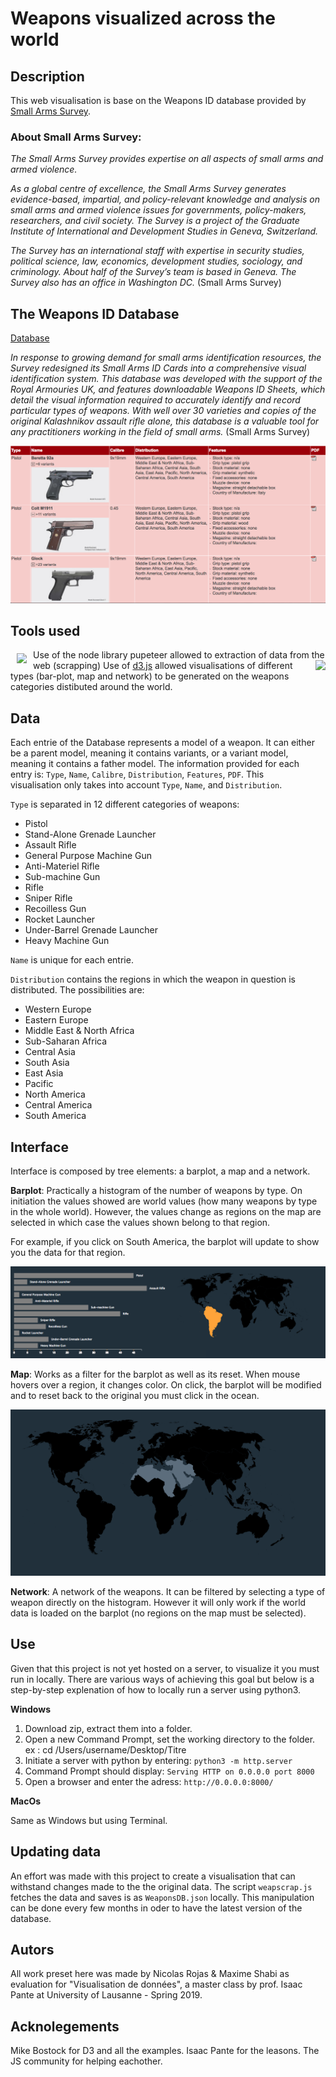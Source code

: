 # Weapons visualized across the world

## Description
This web visualisation is base on the Weapons ID database provided by [Small Arms Survey](http://www.smallarmssurvey.org).

### About Small Arms Survey:
*The Small Arms Survey provides expertise on all aspects of small arms and armed violence.*

*As a global centre of excellence, the Small Arms Survey generates evidence-based, impartial, and policy-relevant knowledge and analysis on small arms and armed violence issues for governments, policy-makers, researchers, and civil society. The Survey is a project of the Graduate Institute of International and Development Studies in Geneva, Switzerland.*

*The Survey has an international staff with expertise in security studies, political science, law, economics, development studies, sociology, and criminology. About half of the Survey’s team is based in Geneva. The Survey also has an office in Washington DC.* (Small Arms Survey)

## The Weapons ID Database
[Database](http://www.smallarmssurvey.org/weapons-and-markets/tools/weapons-id-database.html)

*In response to growing demand for small arms identification resources, the Survey redesigned its Small Arms ID Cards into a comprehensive visual identification system. This database was developed with the support of the Royal Armouries UK, and features downloadable Weapons ID Sheets, which detail the visual information required to accurately identify and record particular types of weapons. With well over 30 varieties and copies of the original Kalashnikov assault rifle alone, this database is a valuable tool for any practitioners working in the field of small arms.* (Small Arms Survey)

![Weapond ID Database screenshot](/figures/weapIdDb.png)

## Tools used
<a href="https://d3js.org"><img src="https://d3js.org/logo.svg" align="left" hspace="10" vspace="6"></a>
Use of the node library pupeteer allowed to extraction of data from the web (scrapping)
<img src="https://user-images.githubusercontent.com/10379601/29446482-04f7036a-841f-11e7-9872-91d1fc2ea683.png" height="200" align="right">
Use of [d3.js](https://d3js.org/) allowed visualisations of different types (bar-plot, map and network) to be generated on the weapons categories distibuted around the world.



## Data
Each entrie of the Database represents a model of a weapon. It can either be a parent model, meaning it contains variants, or a variant model, meaning it contains a father model.
The information provided for each entry is: `Type`, `Name`, `Calibre`, `Distribution`, `Features`, `PDF`. This visualisation only takes into account `Type`, `Name`, and `Distribution`.

`Type` is separated in 12 different categories of weapons:

- Pistol
- Stand-Alone Grenade Launcher
- Assault Rifle
- General Purpose Machine Gun
- Anti-Materiel Rifle
- Sub-machine Gun
- Rifle
- Sniper Rifle
- Recoilless Gun
- Rocket Launcher
- Under-Barrel Grenade Launcher
- Heavy Machine Gun

`Name` is unique for each entrie.

`Distribution` contains the regions in which the weapon in question is distributed. The possibilities are:

- Western Europe
- Eastern Europe
- Middle East & North Africa
- Sub-Saharan Africa
- Central Asia
- South Asia
- East Asia
- Pacific
- North America
- Central America
- South America

## Interface
Interface is composed by tree elements: a barplot, a map and a network. 

**Barplot**: Practically a histogram of the number of weapons by type. On initiation the values showed are world values (how many weapons by type in the whole world). However, the values change as regions on the map are selected in which case the values shown belong to that region.

For example, if you click on South America, the barplot will update to show you the data for that region.

![capture](/figures/histExplained.png)

**Map**: Works as a filter for the barplot as well as its reset. When mouse hovers over a region, it changes color. On click, the barplot will be modified and to reset back to the original you must click in the ocean.

![polygons](/figures/mapHover.png)

**Network**: A network of the weapons. It can be filtered by selecting a type of weapon directly on the histogram. However it will only work if the world data is loaded on the barplot (no regions on the map must be selected).

## Use
Given that this project is not yet hosted on a server, to visualize it you must run in locally. There are various ways of achieving this goal but below is a step-by-step explenation of how to locally run a server using python3.

**Windows**

1. Download zip, extract them into a folder.
2. Open a new Command Prompt, set the working directory to the folder.
ex : cd /Users/username/Desktop/Titre
3. Initiate a server with python by entering:
`python3 -m http.server`
4. Command Prompt should display: `Serving HTTP on 0.0.0.0 port 8000`
5. Open a browser and enter the adress: `http://0.0.0.0:8000/`

**MacOs**

Same as Windows but using Terminal.

## Updating data
An effort was made with this project to create a visualisation that can withstand changes made to the the original data. The script `weapscrap.js` fetches the data and saves is as `WeaponsDB.json` locally. This manipulation can be done every few months in oder to have the latest version of the database.

## Autors
All work preset here was made by Nicolas Rojas & Maxime Shabi as evaluation for "Visualisation de données", a master class by prof. Isaac Pante at University of Lausanne - Spring 2019.

## Acknolegements
Mike Bostock for D3 and all the examples.
Isaac Pante for the leasons.
The JS community for helping eachother.

